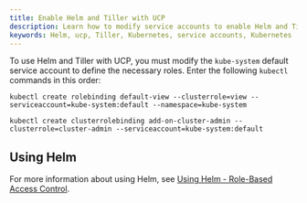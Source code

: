 ```yaml
---
title: Enable Helm and Tiller with UCP
description: Learn how to modify service accounts to enable Helm and Tiller to operate with UCP.
keywords: Helm, ucp, Tiller, Kubernetes, service accounts, Kubernetes
---
```


To use Helm and Tiller with UCP, you must modify the `kube-system` default service account to define the necessary roles. Enter the following `kubectl` commands in this order:

```
kubectl create rolebinding default-view --clusterrole=view --serviceaccount=kube-system:default --namespace=kube-system

kubectl create clusterrolebinding add-on-cluster-admin --clusterrole=cluster-admin --serviceaccount=kube-system:default
```

## Using Helm

For more information about using Helm, see [Using Helm - Role-Based Access Control](https://docs.helm.sh/using_helm/#role-based-access-control).
